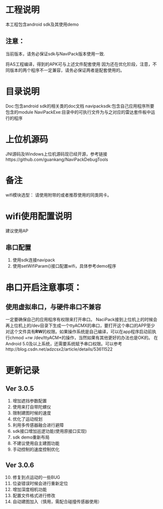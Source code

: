 # 工程说明
本工程包含android sdk及其使用demo

## 注意：
当前版本，请务必保证sdk与NaviPack版本使用一致.

将AS工程编译，得到的APK可与上述文件配套使用
因为还在优化阶段，注意，不同版本的两个程序不一定兼容，请务必保证两者是配套使用的。

# 目录说明
Doc:包含android sdk的相关类的doc文档
navipacksdk:包含自己应用程序所要包含的module
NaviPackExe:目录中的可执行文件为与之对应的雷达套件板中运行的程序

# 上位机源码
JNI源码及Windows上位机源码现已经开源，参考链接https://github.com/guankang/NaviPackDebugTools

# 备注
wifi模块选型：
  请使用附带的或者推荐使用的同类网卡。
# wifi使用配置说明
  建议使用AP
## 串口配置

 1. 使用sdk连接navipack
 2. 使用setWifiParam()接口配置wifi，具体参考demo程序

# 串口开启注意事项：
## 使用虚拟串口，与硬件串口不兼容
一定要确保自己的应用程序有权限来打开串口。
NaciPack接到上位机上的时候会再上位机上的/dev目录下生成一个ttyACMX的串口，要打开这个串口的APP至少对这个文件具有**RW**的权限。如果操作系统是自己编译，可以在app程序启动前执行chmod +rw /dev/ttyACM*的操作，当然如果有其他更好的办法也是OK的。
在Android 5.0及以上系统，还需要系统赋予串口权限。可以参考http://blog.csdn.net/adzcsx2/article/details/53611522
# 更新记录
## Ver 3.0.5

 1. 增加遮挡参数配置
 2. 使用来打自带陀螺仪
 3. 限制建图时候的速度
 4. 优化了运动规划
 5. 利用多传感器融合进行避障
 6. sdk接口增加巡逻功能(使用原接口实现)
 7. sdk demo重新布局
 8. 不建议使用自主建图功能
 9. 手动控制的速度控制优化

## Ver 3.0.6
 10. 修复到点运动的一些BUG
 11. 位姿错误时候会进行重新定位
 12. 增加深度相机功能
 13. 配置文件格式进行修改
 14. 自动建图加入（慎用，需配合碰撞传感器使用）
